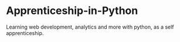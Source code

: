 # Apprenticeship-in-Python
Learning web development, analytics and more with python, as a self apprenticeship.
